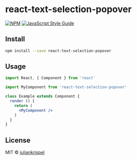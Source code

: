 # react-text-selection-popover

> 

[![NPM](https://img.shields.io/npm/v/react-text-selection-popover.svg)](https://www.npmjs.com/package/react-text-selection-popover) [![JavaScript Style Guide](https://img.shields.io/badge/code_style-standard-brightgreen.svg)](https://standardjs.com)

## Install

```bash
npm install --save react-text-selection-popover
```

## Usage

```jsx
import React, { Component } from 'react'

import MyComponent from 'react-text-selection-popover'

class Example extends Component {
  render () {
    return (
      <MyComponent />
    )
  }
}
```

## License

MIT © [juliankrispel](https://github.com/juliankrispel)
